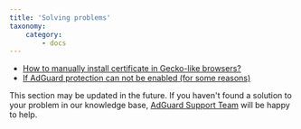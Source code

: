 ```yaml
---
title: 'Solving problems'
taxonomy:
    category:
        - docs
---
```


 * [How to manually install certificate in Gecko-like browsers?](https://kb.adguard.com/en/macos/solving-problems/install-cert)
 * [If AdGuard protection can not be enabled (for some reasons)](http://testkb.adguard.com/en/macos/solving-problems/protection-cannot-be-enabled)

This section may be updated in the future. If you haven't found a solution to your problem in our knowledge base, [AdGuard Support Team](http://kb.adguard.com/en/technical-support) will be happy to help.
